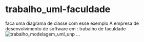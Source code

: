 # trabalho_uml-faculdade
faca uma diagrama de classe com esse exemplo A empresa de desenvolvimento de software em : trabalho de faculdade
![trabalho_modelagem_uml_unp](https://github.com/Erick-SouDev/trabalho_uml-faculdade/assets/139890795/8009654c-f45d-4276-8163-b92fa1964816) ...
